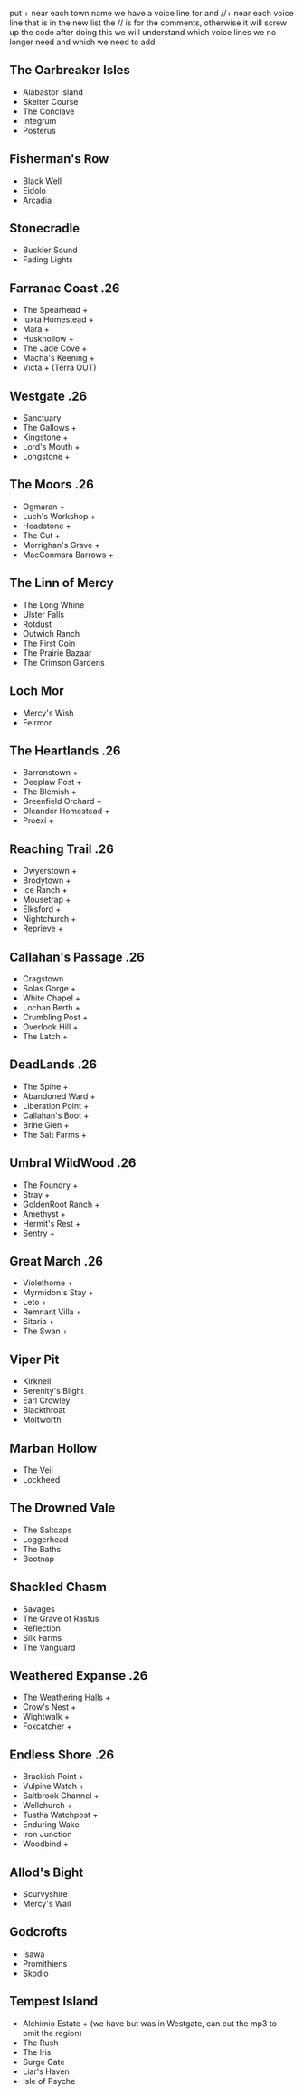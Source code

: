 put + near each town name we have a voice line for
and //+ near each voice line that is in the new list
the // is for the comments, otherwise it will screw up the code
after doing this we will understand which voice lines we no longer need and which we need to add


The Oarbreaker Isles
-------------
- Alabastor Island
- Skelter Course
- The Conclave
- Integrum
- Posterus

Fisherman's Row
-----------
- Black Well
- Eidolo
- Arcadia 

Stonecradle
------------
- Buckler Sound
- Fading Lights

Farranac Coast .26
--------------
- The Spearhead + 
- Iuxta Homestead +
- Mara + 
- Huskhollow + 
- The Jade Cove + 
- Macha's Keening +
- Victa + 
(Terra OUT)

Westgate .26
-------------
- Sanctuary
- The Gallows +
- Kingstone +
- Lord's Mouth +
- Longstone +

The Moors .26
------------
- Ogmaran +
- Luch's Workshop +
- Headstone +
- The Cut +
- Morrighan's Grave +
- MacConmara Barrows +

The Linn of Mercy
------------
- The Long Whine
- Ulster Falls
- Rotdust
- Outwich Ranch
- The First Coin
- The Prairie Bazaar
- The Crimson Gardens

Loch Mor
----------
- Mercy's Wish
- Feirmor

The Heartlands .26
-------------
- Barronstown +
- Deeplaw Post +
- The Blemish +
- Greenfield Orchard +
- Oleander Homestead +
- Proexí +

Reaching Trail .26
---------------
- Dwyerstown +
- Brodytown +
- Ice Ranch +
- Mousetrap +
- Elksford +
- Nightchurch +
- Reprieve +
 
Callahan's Passage .26
----------
- Cragstown
- Solas Gorge +
- White Chapel +
- Lochan Berth +
- Crumbling Post +
- Overlook Hill +
- The Latch +

DeadLands .26
-------------
- The Spine +
- Abandoned Ward +
- Liberation Point +
- Callahan's Boot +
- Brine Glen +
- The Salt Farms + 

Umbral WildWood .26
----------------
- The Foundry +
- Stray + 
- GoldenRoot Ranch +
- Amethyst +
- Hermit's Rest + 
- Sentry +

Great March .26
------------
- Violethome +
- Myrmidon's Stay +
- Leto +
- Remnant Villa +
- Sitaria +
- The Swan +

Viper Pit 
--------
- Kirknell
- Serenity's Blight
- Earl Crowley
- Blackthroat
- Moltworth

Marban Hollow
------------
- The Veil
- Lockheed

The Drowned Vale
-----------
- The Saltcaps
- Loggerhead
- The Baths
- Bootnap

Shackled Chasm
----------
- Savages
- The Grave of Rastus
- Reflection
- Silk Farms
- The Vanguard

Weathered Expanse .26
-------------
- The Weathering Halls +
- Crow's Nest +
- Wightwalk +
- Foxcatcher +

Endless Shore .26
---------
- Brackish Point +
- Vulpine Watch +
- Saltbrook Channel +
- Wellchurch +
- Tuatha Watchpost +
- Enduring Wake
- Iron Junction
- Woodbind +

Allod's Bight
---------
- Scurvyshire
- Mercy's Wail

Godcrofts
----------
- Isawa
- Promithiens
- Skodio

Tempest Island
------
- Alchimio Estate + (we have but was in Westgate, can cut the mp3 to omit the region)
- The Rush
- The Iris
- Surge Gate
- Liar's Haven
- Isle of Psyche

